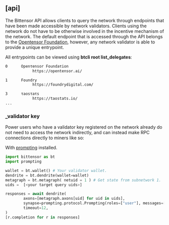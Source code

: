 
## [api]


The Bittensor API allows clients to query the network through endpoints that have been made accessible by network validators. Clients using the network do not have to be otherwise involved in the incentive mechanism of the network. The default endpoint that is accessed through the API belongs to the [Opentensor Foundation](https://opentensor.ai/), however, any network validator is able to provide a unique entrypoint.

All entrypoints can be viewed using **btcli root list_delegates**:

```bash dark
0      Openτensor Foundaτion
            https://opentensor.ai/

1      Foundry
            https://foundrydigital.com/

3      τaosτaτs
            https://taostats.io/
...
```

### _validator key

Power users who have a validator key registered on the network already do not need to access the network indirectly, and can instead make RPC connections directly to miners like so:

With [prompting](https://github.com/opentensor/text-prompting#installation) installed. 

```python numbered dark
import bittensor as bt
import prompting

wallet = bt.wallet() # Your validator wallet.
dendrite = bt.dendrite(wallet=wallet)
metagraph = bt.metagraph( netuid = 1 ) # Get state from subnetwork 1.
uids =  [<your target query uids>]

responses = await dendrite(
        axons=[metagraph.axons[uid] for uid in uids],
        synapse=prompting.protocol.Prompting(roles=["user"], messages=["Should I buy a boat?"]),
        timeout=12,
)
[r.completion for r in responses] 
```
